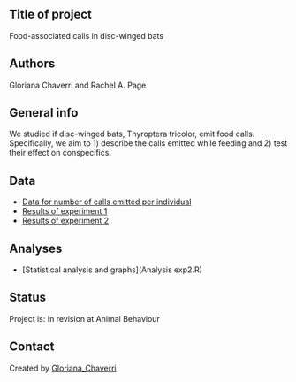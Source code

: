 ## Title of project
Food-associated calls in disc-winged bats

## Authors
Gloriana Chaverri and Rachel A. Page

## General info
We studied if disc-winged bats, Thyroptera tricolor, emit food calls. Specifically, we aim to 1) describe the calls emitted while feeding and 2) test their effect on conspecifics. 

## Data
* [Data for number of calls emitted per individual](Calls_produced.csv)
* [Results of experiment 1](E1_data.csv)
* [Results of experiment 2](E2_data.csv)

## Analyses

* [Statistical analysis and graphs](Analysis exp2.R)

## Status
Project is: In revision at Animal Behaviour

## Contact
Created by [Gloriana_Chaverri](batcr.com/)
